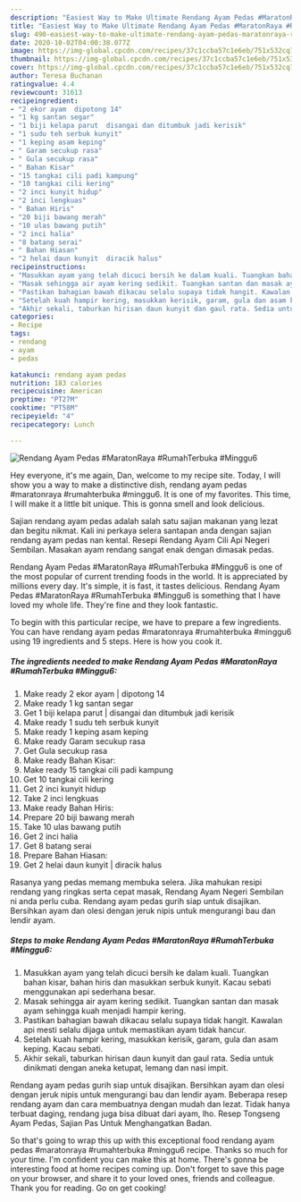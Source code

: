 ```yaml
---
description: "Easiest Way to Make Ultimate Rendang Ayam Pedas #MaratonRaya #RumahTerbuka #Minggu6"
title: "Easiest Way to Make Ultimate Rendang Ayam Pedas #MaratonRaya #RumahTerbuka #Minggu6"
slug: 490-easiest-way-to-make-ultimate-rendang-ayam-pedas-maratonraya-rumahterbuka-minggu6
date: 2020-10-02T04:00:38.077Z
image: https://img-global.cpcdn.com/recipes/37c1ccba57c1e6eb/751x532cq70/rendang-ayam-pedas-maratonraya-rumahterbuka-minggu6-resipi-foto-utama.jpg
thumbnail: https://img-global.cpcdn.com/recipes/37c1ccba57c1e6eb/751x532cq70/rendang-ayam-pedas-maratonraya-rumahterbuka-minggu6-resipi-foto-utama.jpg
cover: https://img-global.cpcdn.com/recipes/37c1ccba57c1e6eb/751x532cq70/rendang-ayam-pedas-maratonraya-rumahterbuka-minggu6-resipi-foto-utama.jpg
author: Teresa Buchanan
ratingvalue: 4.4
reviewcount: 31613
recipeingredient:
- "2 ekor ayam  dipotong 14"
- "1 kg santan segar"
- "1 biji kelapa parut  disangai dan ditumbuk jadi kerisik"
- "1 sudu teh serbuk kunyit"
- "1 keping asam keping"
- " Garam secukup rasa"
- " Gula secukup rasa"
- " Bahan Kisar"
- "15 tangkai cili padi kampung"
- "10 tangkai cili kering"
- "2 inci kunyit hidup"
- "2 inci lengkuas"
- " Bahan Hiris"
- "20 biji bawang merah"
- "10 ulas bawang putih"
- "2 inci halia"
- "8 batang serai"
- " Bahan Hiasan"
- "2 helai daun kunyit  diracik halus"
recipeinstructions:
- "Masukkan ayam yang telah dicuci bersih ke dalam kuali. Tuangkan bahan kisar, bahan hiris dan masukkan serbuk kunyit. Kacau sebati menggunakan api sederhana besar."
- "Masak sehingga air ayam kering sedikit. Tuangkan santan dan masak ayam sehingga kuah menjadi hampir kering."
- "Pastikan bahagian bawah dikacau selalu supaya tidak hangit. Kawalan api mesti selalu dijaga untuk memastikan ayam tidak hancur."
- "Setelah kuah hampir kering, masukkan kerisik, garam, gula dan asam keping. Kacau sebati."
- "Akhir sekali, taburkan hirisan daun kunyit dan gaul rata. Sedia untuk dinikmati dengan aneka ketupat, lemang dan nasi impit."
categories:
- Recipe
tags:
- rendang
- ayam
- pedas

katakunci: rendang ayam pedas 
nutrition: 183 calories
recipecuisine: American
preptime: "PT27M"
cooktime: "PT58M"
recipeyield: "4"
recipecategory: Lunch

---
```



![Rendang Ayam Pedas #MaratonRaya #RumahTerbuka #Minggu6](https://img-global.cpcdn.com/recipes/37c1ccba57c1e6eb/751x532cq70/rendang-ayam-pedas-maratonraya-rumahterbuka-minggu6-resipi-foto-utama.jpg)

Hey everyone, it's me again, Dan, welcome to my recipe site. Today, I will show you a way to make a distinctive dish, rendang ayam pedas #maratonraya #rumahterbuka #minggu6. It is one of my favorites. This time, I will make it a little bit unique. This is gonna smell and look delicious.

Sajian rendang ayam pedas adalah salah satu sajian makanan yang lezat dan begitu nikmat. Kali ini perkaya selera santapan anda dengan sajian rendang ayam pedas nan kental. Resepi Rendang Ayam Cili Api Negeri Sembilan. Masakan ayam rendang sangat enak dengan dimasak pedas.

Rendang Ayam Pedas #MaratonRaya #RumahTerbuka #Minggu6 is one of the most popular of current trending foods in the world. It is appreciated by millions every day. It's simple, it is fast, it tastes delicious. Rendang Ayam Pedas #MaratonRaya #RumahTerbuka #Minggu6 is something that I have loved my whole life. They're fine and they look fantastic.


To begin with this particular recipe, we have to prepare a few ingredients. You can have rendang ayam pedas #maratonraya #rumahterbuka #minggu6 using 19 ingredients and 5 steps. Here is how you cook it.

<!--inarticleads1-->

##### The ingredients needed to make Rendang Ayam Pedas #MaratonRaya #RumahTerbuka #Minggu6:

1. Make ready 2 ekor ayam | dipotong 14
1. Make ready 1 kg santan segar
1. Get 1 biji kelapa parut | disangai dan ditumbuk jadi kerisik
1. Make ready 1 sudu teh serbuk kunyit
1. Make ready 1 keping asam keping
1. Make ready  Garam secukup rasa
1. Get  Gula secukup rasa
1. Make ready  Bahan Kisar:
1. Make ready 15 tangkai cili padi kampung
1. Get 10 tangkai cili kering
1. Get 2 inci kunyit hidup
1. Take 2 inci lengkuas
1. Make ready  Bahan Hiris:
1. Prepare 20 biji bawang merah
1. Take 10 ulas bawang putih
1. Get 2 inci halia
1. Get 8 batang serai
1. Prepare  Bahan Hiasan:
1. Get 2 helai daun kunyit | diracik halus


Rasanya yang pedas memang membuka selera. Jika mahukan resipi rendang yang ringkas serta cepat masak, Rendang Ayam Negeri Sembilan ni anda perlu cuba. Rendang ayam pedas gurih siap untuk disajikan. Bersihkan ayam dan olesi dengan jeruk nipis untuk mengurangi bau dan lendir ayam. 

<!--inarticleads2-->

##### Steps to make Rendang Ayam Pedas #MaratonRaya #RumahTerbuka #Minggu6:

1. Masukkan ayam yang telah dicuci bersih ke dalam kuali. Tuangkan bahan kisar, bahan hiris dan masukkan serbuk kunyit. Kacau sebati menggunakan api sederhana besar.
1. Masak sehingga air ayam kering sedikit. Tuangkan santan dan masak ayam sehingga kuah menjadi hampir kering.
1. Pastikan bahagian bawah dikacau selalu supaya tidak hangit. Kawalan api mesti selalu dijaga untuk memastikan ayam tidak hancur.
1. Setelah kuah hampir kering, masukkan kerisik, garam, gula dan asam keping. Kacau sebati.
1. Akhir sekali, taburkan hirisan daun kunyit dan gaul rata. Sedia untuk dinikmati dengan aneka ketupat, lemang dan nasi impit.


Rendang ayam pedas gurih siap untuk disajikan. Bersihkan ayam dan olesi dengan jeruk nipis untuk mengurangi bau dan lendir ayam. Beberapa resep rendang ayam dan cara membuatnya dengan mudah dan lezat. Tidak hanya terbuat daging, rendang juga bisa dibuat dari ayam, lho. Resep Tongseng Ayam Pedas, Sajian Pas Untuk Menghangatkan Badan. 

So that's going to wrap this up with this exceptional food rendang ayam pedas #maratonraya #rumahterbuka #minggu6 recipe. Thanks so much for your time. I'm confident you can make this at home. There's gonna be interesting food at home recipes coming up. Don't forget to save this page on your browser, and share it to your loved ones, friends and colleague. Thank you for reading. Go on get cooking!
